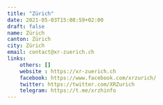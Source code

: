 ```yaml
---
title: "Zürich"
date: 2021-05-03T15:08:59+02:00
draft: false
name: Zürich
canton: Zürich
city: Zürich
email: contact@xr-zuerich.ch 
links:
    others: []
    website : https://xr-zuerich.ch
    facebook: https://www.facebook.com/xrzurich/
    twitter: https://twitter.com/XRZurich
    telegram: https://t.me/xrzhinfo
---
```



